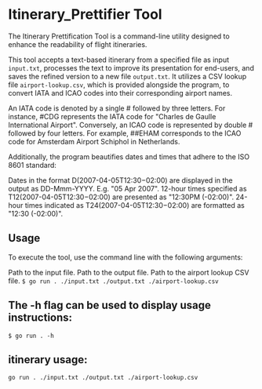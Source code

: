 # Itinerary_Prettifier Tool

The Itinerary Prettification Tool is a command-line utility designed to enhance the readability of flight itineraries.

This tool accepts a text-based itinerary from a specified file as input ```input.txt```, processes the text to improve its presentation for end-users, and saves the refined version to a new file ```output.txt```. It utilizes a CSV lookup file ```airport-lookup.csv```, which is provided alongside the program, to convert IATA and ICAO codes into their corresponding airport names.

An IATA code is denoted by a single # followed by three letters. For instance, #CDG represents the IATA code for "Charles de Gaulle International Airport". Conversely, an ICAO code is represented by double # followed by four letters. For example, ##EHAM corresponds to the ICAO code for Amsterdam Airport Schiphol in Netherlands.

Additionally, the program beautifies dates and times that adhere to the ISO 8601 standard:

Dates in the format D(2007-04-05T12:30−02:00) are displayed in the output as DD-Mmm-YYYY. E.g. "05 Apr 2007".
12-hour times specified as T12(2007-04-05T12:30−02:00) are presented as "12:30PM (-02:00)".
24-hour times indicated as T24(2007-04-05T12:30−02:00) are formatted as "12:30 (-02:00)".


## Usage
To execute the tool, use the command line with the following arguments:

Path to the input file.
Path to the output file.
Path to the airport lookup CSV file.
```$ go run . ./input.txt ./output.txt ./airport-lookup.csv```


## The -h flag can be used to display usage instructions:
```$ go run . -h```


## itinerary usage:
```go run . ./input.txt ./output.txt ./airport-lookup.csv```





